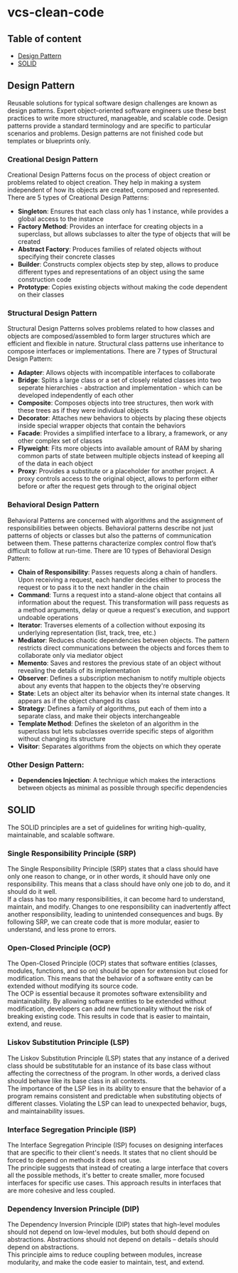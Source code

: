 # vcs-clean-code
## Table of content
- [Design Pattern](#design-pattern)
- [SOLID](#solid)

## Design Pattern
Reusable solutions for typical software design challenges are known as design patterns. Expert object-oriented software engineers use these best practices to write more structured, manageable, and scalable code. Design patterns provide a standard terminology and are specific to particular scenarios and problems. Design patterns are not finished code but templates or blueprints only.
### Creational Design Pattern
Creational Design Patterns focus on the process of object creation or problems related to object creation. They help in making a system independent of how its objects are created, composed and represented. There are 5 types of Creational Design Patterns:
- **Singleton**: Ensures that each class only has 1 instance, while provides a global access to the instance
- **Factory Method**: Provides an interface for creating objects in a superclass, but allows subclasses to alter the type of objects that will be created
- **Abstract Factory**: Produces families of related objects without specifying their concrete classes
- **Builder**: Constructs complex objects step by step, allows to produce different types and representations of an object using the same construction code
- **Prototype**: Copies existing objects without making the code dependent on their classes

### Structural Design Pattern
Structural Design Patterns solves problems related to how classes and objects are composed/assembled to form larger structures which are efficient and flexible in nature. Structural class patterns use inheritance to compose interfaces or implementations. There are 7 types of Structural Design Pattern:
- **Adapter**: Allows objects with incompatible interfaces to collaborate
- **Bridge**: Splits a large class or a set of closely related classes into two seperate hierarchies - abstraction and implementation - which can be developed independently of each other
- **Composite**: Composes objects into tree structures, then work with these trees as if they were individual objects
- **Decorator**: Attaches new behaviors to objects by placing these objects inside special wrapper objects that contain the behaviors
- **Facade**: Provides a simplified interface to a library, a framework, or any other complex set of classes
- **Flyweight**: Fits more objects into available amount of RAM by sharing common parts of state between multiple objects instead of keeping all of the data in each object
- **Proxy**: Provides a substitute or a placeholder for another project. A proxy controls access to the original object, allows to perform either before or after the request gets through to the original object

### Behavioral Design Pattern
Behavioral Patterns are concerned with algorithms and the assignment of responsibilities between objects. Behavioral patterns describe not just patterns of objects or classes but also the patterns of communication between them. These patterns characterize complex control flow that’s difficult to follow at run-time. There are 10 types of Behavioral Design Pattern:
- **Chain of Responsibility**: Passes requests along a chain of handlers. Upon receiving a request, each handler decides either to process the request or to pass it to the next handler in the chain
- **Command**: Turns a request into a stand-alone object that contains all information about the request. This transformation will pass requests as a method arguments, delay or queue a request's execution, and support undoable operations
- **Iterator**: Traverses elements of a collection without exposing its underlying representation (list, track, tree, etc.)
- **Mediator**: Reduces chaotic dependencies between objects. The pattern restricts direct communications between the objects and forces them to collaborate only via mediator object
- **Memento**: Saves and restores the previous state of an object without revealing the details of its implementation
- **Observer**: Defines a subscription mechanism to notify multiple objects about any events that happen to the objects they're observing
- **State**: Lets an object alter its behavior when its internal state changes. It appears as if the object changed its class
- **Strategy**: Defines a family of algorithms, put each of them into a separate class, and make their objects interchangeable
- **Template Method**: Defines the skeleton of an algorithm in the superclass but lets subclasses override specific steps of algorithm without changing its structure
- **Visitor**: Separates algorithms from the objects on which they operate

### Other Design Pattern:
- **Dependencies Injection**: A technique which makes the interactions between objects as minimal as possible through specific dependencies

## SOLID
The SOLID principles are a set of guidelines for writing high-quality, maintainable, and scalable software.
### Single Responsibility Principle (SRP)
The Single Responsibility Principle (SRP) states that a class should have only one reason to change, or in other words, it should have only one responsibility. This means that a class should have only one job to do, and it should do it well.\
If a class has too many responsibilities, it can become hard to understand, maintain, and modify. Changes to one responsibility can inadvertently affect another responsibility, leading to unintended consequences and bugs. By following SRP, we can create code that is more modular, easier to understand, and less prone to errors.

### Open-Closed Principle (OCP)
The Open-Closed Principle (OCP) states that software entities (classes, modules, functions, and so on) should be open for extension but closed for modification. This means that the behavior of a software entity can be extended without modifying its source code.\
The OCP is essential because it promotes software extensibility and maintainability. By allowing software entities to be extended without modification, developers can add new functionality without the risk of breaking existing code. This results in code that is easier to maintain, extend, and reuse.

### Liskov Substitution Principle (LSP)
The Liskov Substitution Principle (LSP) states that any instance of a derived class should be substitutable for an instance of its base class without affecting the correctness of the program. In other words, a derived class should behave like its base class in all contexts.\
The importance of the LSP lies in its ability to ensure that the behavior of a program remains consistent and predictable when substituting objects of different classes. Violating the LSP can lead to unexpected behavior, bugs, and maintainability issues.

### Interface Segregation Principle (ISP)
The Interface Segregation Principle (ISP) focuses on designing interfaces that are specific to their client's needs. It states that no client should be forced to depend on methods it does not use.\
The principle suggests that instead of creating a large interface that covers all the possible methods, it's better to create smaller, more focused interfaces for specific use cases. This approach results in interfaces that are more cohesive and less coupled.

### Dependency Inversion Principle (DIP)
The Dependency Inversion Principle (DIP) states that high-level modules should not depend on low-level modules, but both should depend on abstractions. Abstractions should not depend on details – details should depend on abstractions.\
This principle aims to reduce coupling between modules, increase modularity, and make the code easier to maintain, test, and extend.